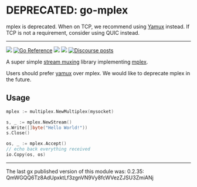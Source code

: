# DEPRECATED: go-mplex

mplex is deprecated. When on TCP, we recommend using [Yamux](https://github.com/libp2p/go-yamux/) instead.
If TCP is not a requirement, consider using QUIC instead.

---

[![](https://img.shields.io/badge/made%20by-Protocol%20Labs-blue.svg?style=flat-square)](https://protocol.ai)
[![Go Reference](https://pkg.go.dev/badge/github.com/libp2p/go-mplex.svg)](https://pkg.go.dev/github.com/libp2p/go-mplex)
[![](https://img.shields.io/badge/project-libp2p-yellow.svg?style=flat-square)](https://libp2p.io/)
[![](https://img.shields.io/badge/freenode-%23libp2p-yellow.svg?style=flat-square)](http://webchat.freenode.net/?channels=%23libp2p)
[![Discourse posts](https://img.shields.io/discourse/https/discuss.libp2p.io/posts.svg)](https://discuss.libp2p.io)

A super simple [stream muxing](https://docs.libp2p.io/concepts/stream-multiplexing/) library implementing [mplex](https://github.com/libp2p/specs/tree/master/mplex).

Users should prefer [yamux](https://github.com/libp2p/go-libp2p/tree/master/p2p/muxer/yamux) over mplex. We would like to deprecate mplex in the future.

## Usage

```go
mplex := multiplex.NewMultiplex(mysocket)

s, _ := mplex.NewStream()
s.Write([]byte("Hello World!"))
s.Close()

os, _ := mplex.Accept()
// echo back everything received
io.Copy(os, os)
```

---

The last gx published version of this module was: 0.2.35: QmWGQQ6Tz8AdUpxktLf3zgnVN9Vy8fcWVezZJSU3ZmiANj
